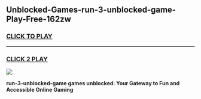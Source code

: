 
## Unblocked-Games-run-3-unblocked-game-Play-Free-162zw
<h3>
<a href="https://premium76.site?title=run-3-unblocked-game&ref=10A">CLICK TO PLAY</a></h3>
<hr>

<h3>
<a href="https://premium76.site?title=run-3-unblocked-game&ref=10A">CLICK 2 PLAY</a>
  
</h3>

<a href="https://premium76.site?title=run-3-unblocked-game&ref=10A"><img src="https://clearcache.store/games.png"></a>


**run-3-unblocked-game games unblocked: Your Gateway to Fun and Accessible Online Gaming**
